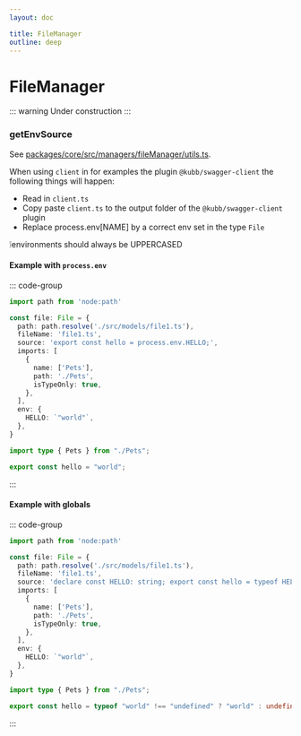 ```yaml
---
layout: doc

title: FileManager
outline: deep
---
```

# FileManager <Badge type="info" text="@kubb/core" />

::: warning
 Under construction
:::


### getEnvSource

See [packages/core/src/managers/fileManager/utils.ts](https://github.com/kubb-project/kubb/blob/main/packages/core/src/managers/fileManager/utils.ts).

When using `client` in for examples the plugin `@kubb/swagger-client` the following things will happen:
- Read in `client.ts`
- Copy paste `client.ts` to the output folder of the `@kubb/swagger-client` plugin
- Replace process.env[NAME] by a correct env set in the type `File`

❕environments should always be UPPERCASED

#### Example with `process.env`

::: code-group

```typescript [input]
import path from 'node:path'

const file: File = {
  path: path.resolve('./src/models/file1.ts'),
  fileName: 'file1.ts',
  source: 'export const hello = process.env.HELLO;',
  imports: [
    {
      name: ['Pets'],
      path: './Pets',
      isTypeOnly: true,
    },
  ],
  env: {
    HELLO: `"world"`,
  },
}
```

``` typescript [output]
import type { Pets } from "./Pets";

export const hello = "world";
```

:::


#### Example with globals

::: code-group

```typescript [input]
import path from 'node:path'

const file: File = {
  path: path.resolve('./src/models/file1.ts'),
  fileName: 'file1.ts',
  source: 'declare const HELLO: string; export const hello = typeof HELLO !== "undefined" ? HELLO : undefined',
  imports: [
    {
      name: ['Pets'],
      path: './Pets',
      isTypeOnly: true,
    },
  ],
  env: {
    HELLO: `"world"`,
  },
}
```

``` typescript [output]
import type { Pets } from "./Pets";

export const hello = typeof "world" !== "undefined" ? "world" : undefined;
```

:::